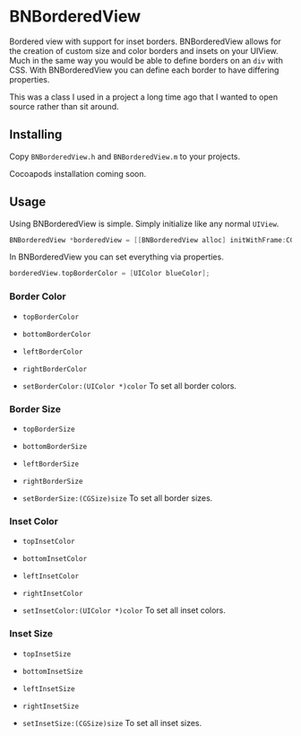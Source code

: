 # BNBorderedView

Bordered view with support for inset borders. BNBorderedView allows for the creation of custom size and color borders and insets on your UIView. Much in the same way you would be able to define borders on an `div` with CSS. With BNBorderedView you can define each border to have differing properties.

This was a class I used in a project a long time ago that I wanted to open source rather than sit around.

## Installing

Copy `BNBorderedView.h` and `BNBorderedView.m` to your projects.

Cocoapods installation coming soon.

## Usage

Using BNBorderedView is simple. Simply initialize like any normal `UIView`.

```objective-c
BNBorderedView *borderedView = [[BNBorderedView alloc] initWithFrame:CGRect(10, 10, 60, 60)];
```

In BNBorderedView you can set everything via properties.

```objective-c
borderedView.topBorderColor = [UIColor blueColor];
```

### Border Color

 * `topBorderColor`
 * `bottomBorderColor`
 * `leftBorderColor`
 * `rightBorderColor`

 * `setBorderColor:(UIColor *)color` To set all border colors.

### Border Size

 * `topBorderSize`
 * `bottomBorderSize`
 * `leftBorderSize`
 * `rightBorderSize`

 * `setBorderSize:(CGSize)size` To set all border sizes.

### Inset Color

 * `topInsetColor`
 * `bottomInsetColor`
 * `leftInsetColor`
 * `rightInsetColor`

 * `setInsetColor:(UIColor *)color` To set all inset colors.

### Inset Size

 * `topInsetSize`
 * `bottomInsetSize`
 * `leftInsetSize`
 * `rightInsetSize`

 * `setInsetSize:(CGSize)size` To set all inset sizes.
